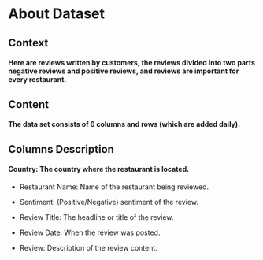 # About Dataset

## Context
#### Here are reviews written by customers, the reviews divided into two parts negative reviews and positive reviews, and reviews are important for every restaurant.

## Content
#### The data set consists of 6 columns and rows (which are added daily).

## Columns Description
#### Country: The country where the restaurant is located.

- Restaurant Name: Name of the restaurant being reviewed.

- Sentiment: (Positive/Negative) sentiment of the review.

- Review Title: The headline or title of the review.

- Review Date: When the review was posted.

- Review: Description of the review content.